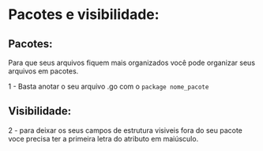 # Pacotes e visibilidade: 

## Pacotes:
Para que seus arquivos fiquem mais organizados você pode organizar seus arquivos em pacotes.

1 - Basta anotar o seu arquivo .go com o `package nome_pacote`
## Visibilidade:
2 - para deixar os seus campos de estrutura visiveis fora do seu pacote voce precisa ter a primeira letra do atributo em maiúsculo.
